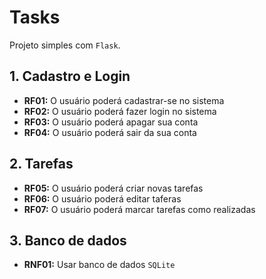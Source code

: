 # Tasks

Projeto simples com `Flask`.

## 1. Cadastro e Login

- **RF01:** O usuário poderá cadastrar-se no sistema
- **RF02:** O usuário poderá fazer login no sistema
- **RF03:** O usuário poderá apagar sua conta
- **RF04:** O usuário poderá sair da sua conta

## 2. Tarefas

- **RF05:** O usuário poderá criar novas tarefas
- **RF06:** O usuário poderá editar taferas
- **RF07:** O usuário poderá marcar tarefas como realizadas

## 3. Banco de dados

- **RNF01:** Usar banco de dados `SQLite`
